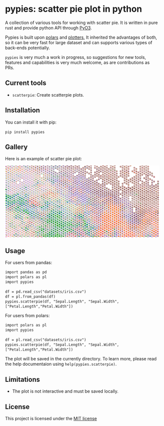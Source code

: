 # pypies: scatter pie plot in python
A collection of various tools for working with scatter pie. It is written in pure rust and provide python API through [PyO3](https://github.com/PyO3/pyo3).

Pypies is built upon [polars](https://github.com/pola-rs/polars) and [plotters](https://github.com/plotters-rs/plotters), It inherited the advantages of both, so it can be very fast for large dataset and can supports various types of back-ends potentially.

`pypies` is very much a work in progress, so suggestions for new tools, features and capabilities is very much welcome, as are contributions as PRs.
## Current tools
* `scatterpie`: Create scatterpie plots.
## Installation
You can install it with  pip:

`pip install pypies`
## Gallery
Here is an example of scatter pie plot:

![scatter pie](examples/visium.png)
## Usage
For users from pandas:
```
import pandas as pd
import polars as pl
import pypies

df = pd.read_csv("datasets/iris.csv")
df = pl.from_pandas(df)
pypies.scatterpie(df, "Sepal.Length", "Sepal.Width", ["Petal.Length","Petal.Width"])
```
For users from polars:
```
import polars as pl
import pypies

df = pl.read_csv("datasets/iris.csv")
pypies.scatterpie(df, "Sepal.Length", "Sepal.Width", ["Petal.Length","Petal.Width"])
```
The plot will be saved in the currently directory. To learn more, please read the help documentaion using `help(pypies.scatterpie)`.
## Limitations
- The plot is not interactive and must be saved locally.
## License
This project is licensed under the [MIT license](LICENSE)